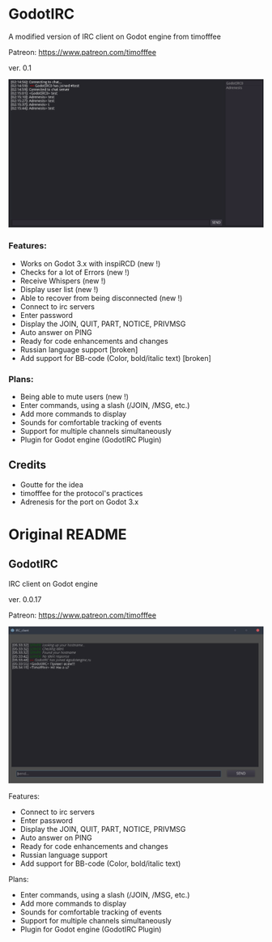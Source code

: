 # GodotIRC
A modified version of IRC client on Godot engine from timofffee 

Patreon: https://www.patreon.com/timofffee

ver. 0.1



![prev](preview2.png)

### Features:
* Works on Godot 3.x with inspiRCD (new !)
* Checks for a lot of Errors (new !)
* Receive Whispers  (new !)
* Display user list (new !)
* Able to recover from being disconnected (new !)
* Connect to irc servers
* Enter password
* Display the JOIN, QUIT, PART, NOTICE, PRIVMSG
* Auto answer on PING
* Ready for code enhancements and changes
* Russian language support [broken]
* Add support for BB-code (Color, bold/italic text) [broken]

### Plans:
* Being able to mute users (new !)
* Enter commands, using a slash (/JOIN, /MSG, etc.)
* Add more commands to display
* Sounds for comfortable tracking of events
* Support for multiple channels simultaneously
* Plugin for Godot engine (GodotIRC Plugin)

## Credits

- Goutte for the idea
- timofffee for the protocol's practices
- Adrenesis for the port on Godot 3.x


# Original README
## GodotIRC
IRC client on Godot engine

ver. 0.0.17

Patreon: https://www.patreon.com/timofffee

![prev](preview.png)

Features:
* Connect to irc servers
* Enter password
* Display the JOIN, QUIT, PART, NOTICE, PRIVMSG
* Auto answer on PING
* Ready for code enhancements and changes
* Russian language support
* Add support for BB-code (Color, bold/italic text)

Plans:
* Enter commands, using a slash (/JOIN, /MSG, etc.)
* Add more commands to display
* Sounds for comfortable tracking of events
* Support for multiple channels simultaneously
* Plugin for Godot engine (GodotIRC Plugin)
